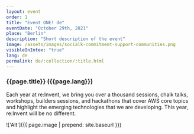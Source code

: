 ```yaml
---
layout: event
order: 1
title: "Event ONE! de"
eventDate: "October 29th, 2021"
place: "Berlin"
description: "Short description of the event"
image: /assets/images/socialk-commitment-support-communities.png
visibleInIntex: "true"
lang: de
permalink: de/:collection/:title.html
---
```


### {{page.title}} ({{page.lang}})

Each year at re:Invent, we bring you over a thousand sessions, chalk talks, workshops, builders sessions, and hackathons that cover AWS core topics and highlight the emerging technologies that we are developing. This year, re:Invent will be no different.

!['Alt']({{ page.image | prepend: site.baseurl }})
